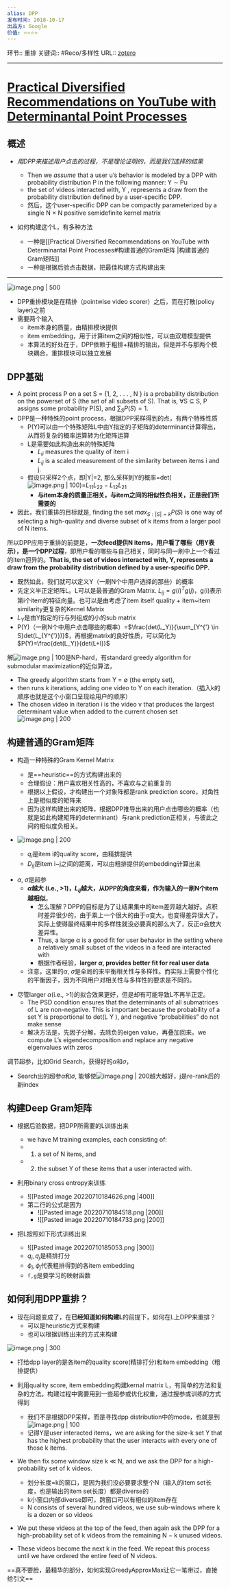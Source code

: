 ```yaml
---
alias: DPP
发布时间: 2018-10-17
出品方: Google
价值: ⭐⭐⭐⭐
---
```


环节:: 重排
关键词:: #Reco/多样性
URL:: [zotero](zotero://open-pdf/0_IA8W6N48/1)

---

# [Practical Diversified Recommendations on YouTube with Determinantal Point Processes](https://jgillenw.com/cikm2018.pdf)

## 概述

- *用DPP来描述用户点击的过程，不是理论证明的，而是我们选择的结果*
	- Then we *assume* that a user u’s behavior is modeled by a DPP with probability distribution P in the following manner: Y ∼ Pu
	- the set of videos interacted with, Y , represents a draw from the probability distribution defined by a user-specific DPP.
	- 然后，这个user-specific DPP can be compactly parameterized by a single N × N positive semidefinite kernel matrix

- 如何构建这个L，有多种方法
	- 一种是[[Practical Diversified Recommendations on YouTube with Determinantal Point Processes#构建普通的Gram矩阵 |构建普通的Gram矩阵]]
	- 一种是根据后验点击数据，把最佳构建方式构建出来

---


![image.png | 500](assets/image-20220114103122-omqwpw4.png)
* DPP重排模块是在精排（pointwise video scorer）之后，而在打散(policy layer)之前
* 需要两个输入
  * item本身的质量，由精排模块提供
  * item embedding，用于计算item之间的相似性，可以由双塔模型提供
  * 本算法的好处在于，DPP依赖于粗排+精排的输出，但是并不与那两个模块耦合，重排模块可以独立发展


## DPP基础

* A point process P on a set S = {1, 2, . . . , N } is a probability distribution on the powerset of S (the set of all subsets of S). That is, ∀S ⊆ S, P assigns some probability P(S), and $\sum_{S} P(S) = 1$.
* DPP是一种特殊的point process，根据DPP采样得到的点，有两个特殊性质
  * P(Y)可以由一个特殊矩阵L中由Y指定的子矩阵的determinant计算得出，从而将复杂的概率运算转为化矩阵运算
  * L是需要如此构造出来的特殊矩阵
    * $L_{ii}$ measures the quality of item i
    * $L_{ij}$ is a scaled measurement of the similarity between items i and j.
  * 假设只采样2个点，即|Y|=2, 那么采样到Y的概率=det(![image.png | 100](assets/image-20220114102355-df7l5j6.png))=$L_{11}L_{22}-L_{12}L_{21}$  
    * **与item本身的质量正相关，与item之间的相似性负相关，正是我们所需要的**
* 因此，我们重排的目标就是, finding the set $max_{S:|S |=k} P(S)$ is one way of selecting a high-quality and diverse subset of k items from a larger pool of N items.


所以DPP应用于重排的前提是，**一次feed提供N items，用户看了哪些（用Y表示），是一个DPP过程**，即用户看的哪些与自己相关，同时与同一刷中上一个看过的item迥异的。**That is, the set of videos interacted with, Y, represents a draw from the probability distribution defined by a user-specific DPP.**

* 既然如此，我们就可以定义Y（一刷N个中用户选择的那些）的概率
* 先定义半正定矩阵L。L可以是最普通的Gram Matrix. $L_{ij}=g(i)^T g(j)$，g(i)表示第i个item的特征向量。也可以是由考虑了item itself quality + item~item similarity更复杂的Kernel Matrix
* $L_Y$是由Y指定的行与列组成的小的sub matrix
* P(Y)（一刷N个中用户点击哪些的概率）=$\frac{det(L_Y)}{\sum_{Y^{'} \in S}det(L_{Y^{'}})}$，再根据matrix的良好性质，可以简化为$P(Y)=\frac{det(L_Y)}{det(L+I)}$

解![image.png | 100](assets/image-20220114114649-ujovoqd.png)是NP-hard，有standard greedy algorithm for submodular maximization的近似算法，

* The greedy algorithm starts from Y = ∅ (the empty set),
* then runs k iterations, adding one video to Y on each iteration.（插入k的顺序也就是这个小窗口呈现给用户的顺序）
* The chosen video in iteration i is the video v that produces the largest determinant value when added to the current chosen set ![image.png | 200](assets/image-20220114114809-1m2fbc9.png)

## 构建普通的Gram矩阵

- 构造一种特殊的Gram Kernel Matrix
	- 是==heuristic==的方式构建出来的
	- 合理假设：用户喜欢相关性高的，不喜欢与之前重复的
	- 根据以上假设，才构建出一个对象阵都是rank prediction score，对角性上是相似度的矩阵来
	- 因为这样构建出来的矩阵，根据DPP推导出来的用户点击哪些的概率（也就是如此构建矩阵的determinant）与rank prediction正相关，与彼此之间的相似度负相关。

- ![image.png | 200](assets/image-20220114105335-5jkesqz.png)
	* $q_i$是item i的quality score，由精排提供
	* $D_{ij}$是item i~j之间的距离，可以由粗排提供的embedding计算出来

* $\alpha$, $\sigma$是超参
	* **$\alpha$越大 (i.e., >1)，$L_{ij}$越大，从DPP的角度来看，作为输入的一刷N个item越相似**。
	  * 怎么理解？DPP的目标是为了让结果集中的item差异越大越好。点积时差异很少的，由于乘上一个很大的由于$\alpha$变大，也变得差异很大了，实际上使得最终结果中的多样性就没必要真的那么大了，反正$\alpha$会放大差异性。
	  * Thus, a large α is a good fit for user behavior in the setting where a relatively small subset of the videos in a feed are interacted with
	  * 根据作者经验，**larger $\alpha$, provides better fit for real user data**
	* 注意，这里的$\alpha$, $\sigma$是全局的来平衡相关性与多样性。而实际上需要个性化的平衡因子，因为不同用户对相关性与多样性的要求是不同的。

- 尽管larger $\alpha$(i.e., >1)的拟合效果更好，但是却有可能导致L不再半正定。
	* The PSD condition ensures that the determinants of all submatrices of L are non-negative. This is important because the probability of a set Y is proportional to det(L Y ), and negative “probabilities” do not make sense
	* 解决方法是，先因子分解，去除负的eigen value，再叠加回来。we compute L’s eigendecomposition and replace any negative eigenvalues with zeros


调节超参，比如Grid Search，获得好的$\alpha$和$\sigma$，

* Search出的超参$\alpha$和$\sigma$, 能够使![image.png | 200](assets/image-20220114111839-csptcgq.png)越大越好，j是re-rank后的新index


## 构建Deep Gram矩阵

- 根据后验数据，把DPP所需要的L训练出来
	- we have M training examples, each consisting of: 
	- 1) a set of N items, and 
	- 2) the subset Y of these items that a user interacted with.

- 利用binary cross entropy来训练
	- ![[Pasted image 20220710184626.png |400]]
	- 第二行的公式是因为
		- ![[Pasted image 20220710184518.png |200]]
		- ![[Pasted image 20220710184733.png |200]]

- 把L按照如下形式训练出来
	- ![[Pasted image 20220710185053.png |300]]
	- $q_i,q_j$是精排打分
	- $\phi_i,\phi_j$代表粗排得到的各item embedding
	- `f,g`是要学习的映射函数

## 如何利用DPP重排？

- 现在问题变成了，在**已经知道如何构建L**的前提下，如何在L上DPP来重排？
	- 可以是heuristic方式来构建
	- 也可以根据训练出来的方式来构建

![image.png | 300](assets/image-20220114121002-0eq3cej.png)

* 打给dpp layer的是各item的quality score(精排打分)和item embedding（粗排提供）

* 利用quality score, item embedding构建kernal matrix L，有简单的方法和复杂的方法。构建过程中需要用到一些超参或优化权重，通过搜参或训练的方式得到

  * 我们不是根据DPP采样，而是寻找dpp distribution中的mode，也就是到![image.png | 100](assets/image-20220114114258-zl5rycc.png)
  * 记得Y是user interacted items，we are asking for the size-k set Y that has the highest probability that the user interacts with every one of those k items.
* We then fix some window size k ≪ N, and we ask the DPP for a high-probability set of k videos. 

  * 划分长度=k的窗口，是因为我们没必要要求整个N（输入的item set长度，也是输出的item set长度）都是diverse的
  * k小窗口内部diverse即可，跨窗口可以有相似的item存在
  * N consists of several hundred videos, we use sub-windows where k is a dozen or so videos
* We put these videos at the top of the feed, then again ask the DPP for a high-probability set of k videos from the remaining N − k unused videos.
* These videos become the next k in the feed. We repeat this process until we have ordered the entire feed of N videos.

==真不要脸，最精华的部分，如何实现GreedyApproxMax让它一笔带过，直接给引文==